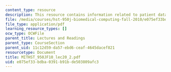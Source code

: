 ```yaml
---
content_type: resource
description: This resource contains information related to patient data privacy.
file: /media/courses/hst-950j-biomedical-computing-fall-2010/e075ef33bdba0391b91bde503809afc3_MITHST_950JF10_lec20_2.pdf
file_type: application/pdf
learning_resource_types: []
ocw_type: OCWFile
parent_title: Lectures and Readings
parent_type: CourseSection
parent_uid: 11c12d59-da57-ebd6-ceaf-4645dacef821
resourcetype: Document
title: MITHST_950JF10_lec20_2.pdf
uid: e075ef33-bdba-0391-b91b-de503809afc3
---
```

